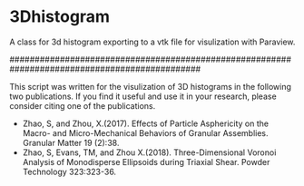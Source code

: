 # 3Dhistogram
A class for 3d histogram exporting to a vtk file for visulization with Paraview.

##############################################################################################

This script was written for the visulization of 3D histograms in the following two publications. If you find it useful and use it in your research, please consider citing one of the publications.
- Zhao, S, and Zhou, X.(2017). Effects of Particle Asphericity on the Macro- and Micro-Mechanical Behaviors of Granular Assemblies. Granular Matter 19 (2):38.
- Zhao, S, Evans, TM, and Zhou X.(2018). Three-Dimensional Voronoi Analysis of Monodisperse Ellipsoids during Triaxial Shear. Powder Technology 323:323-36.
